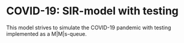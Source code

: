 # COVID-19: SIR-model with testing
This model strives to simulate the COVID-19 pandemic with testing implemented as a M|M|s-queue.
